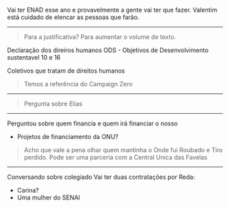 Vai ter ENAD esse ano e provavelmente a gente vai ter que fazer. Valentim está cuidado de elencar as pessoas que farão.

----

> Para a justificativa? Para aumentar o volume de texto.

Declaração dos direiros humanos
ODS - Objetivos de Desenvolvimento sustentavel 10 e 16

Coletivos que tratam de direitos humanos
> Temos a referência do Campaign Zero

---

> Pergunta sobre Elias

---

Perguntou sobre quem financia e quem irá financiar o nosso
- Projetos de financiamento da ONU?

> Acho que vale a pena olhar quem mantinha o Onde fui Roubado e Tiro perdido. 
> Pode ser uma parceria com a Central Unica das Favelas

---
Conversando sobre colegiado
Vai ter duas contratações por Reda:
* Carina?
* Uma mulher do SENAI